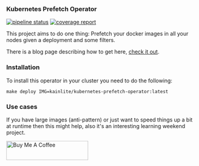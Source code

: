 ### Kubernetes Prefetch Operator

[![pipeline status](https://gitlab.com/kainlite/kubernetes-prefetch-operator/badges/master/pipeline.svg)](https://gitlab.com/kainlite/kubernetes-prefetch-operator/commits/master)
[![coverage report](https://gitlab.com/kainlite/kubernetes-prefetch-operator/badges/master/coverage.svg)](https://gitlab.com/kainlite/kubernetes-prefetch-operator/commits/master)

This project aims to do one thing: Prefetch your docker images in all your nodes given a deployment and some filters.

There is a blog page describing how to get here, [check it out](https://techsquad.rocks/blog/testing_the_operator_sdk_and_making_a_prefetch_mechanism_for_kubernetes/).

### Installation
To install this operator in your cluster you need to do the following:
```
make deploy IMG=kainlite/kubernetes-prefetch-operator:latest
```

### Use cases
If you have large images (anti-pattern) or just want to speed things up a bit at runtime then this might help, also it's an interesting learning weekend project.

<a href="https://www.buymeacoffee.com/NDx5OFh" target="_blank"><img src="https://cdn.buymeacoffee.com/buttons/default-green.png" alt="Buy Me A Coffee" style="height: 51px !important;width: 217px !important;" ></a>
